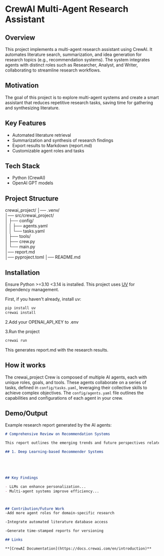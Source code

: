 # CrewAI Multi-Agent Research Assistant

## Overview
This project implements a multi-agent research assistant using CrewAI.
It automates literature search, summarization, and idea generation for research topics (e.g., recommendation systems).
The system integrates agents with distinct roles such as Researcher, Analyst, and Writer, collaborating to streamline research workflows.

## Motivation
The goal of this project is to explore multi-agent systems and create a smart assistant that reduces repetitive research tasks, saving time for gathering and synthesizing literature.

## Key Features
-  Automated literature retrieval 
-  Summarization and synthesis of research findings
- Export results to Markdown (report.md)
- Customizable agent roles and tasks

## Tech Stack
- Python (CrewAI)
- OpenAI GPT models

## Project Structure
crewai_project/
│── .venv/                 
│── src/crewai_project/     
│   ├── config/            
│   │   ├── agents.yaml    
│   │   └── tasks.yaml     
│   ├── tools/             
│   ├── crew.py            
│   └── main.py            
│── report.md               
│── pyproject.toml
│── README.md


## Installation
Ensure Python >=3.10 <3.14 is installed. This project uses [UV](https://docs.astral.sh/uv/) for dependency management.

First, if you haven't already, install uv:

```bash
pip install uv
crewai install
```

2.Add your OPENAI_API_KEY to .env

3.Run the project

```bash
crewai run
```
This generates report.md with the research results.


## How it works
The crewai_project Crew is composed of multiple AI agents, each with unique roles, goals, and tools. These agents collaborate on a series of tasks, defined in `config/tasks.yaml`, leveraging their collective skills to achieve complex objectives. The `config/agents.yaml` file outlines the capabilities and configurations of each agent in your crew.

## Demo/Output

Example research report generated by the AI agents:

```markdown
# Comprehensive Review on Recommendation Systems

This report outlines the emerging trends and future perspectives related to Recommendation Systems, as achieved from a range of sources.

## 1. Deep Learning-based Recommender Systems





## Key Findings

- LLMs can enhance personalization...
- Multi-agent systems improve efficiency...



## Contribution/Future Work
-Add more agent roles for domain-specific research

-Integrate automated literature database access

-Generate time-stamped reports for versioning

## Links

**[CrewAI Documentation](https://docs.crewai.com/en/introduction)**


